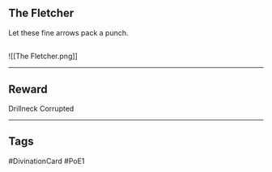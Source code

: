 ## The Fletcher
Let these fine arrows pack a punch.
## 
![[The Fletcher.png]]

---
## Reward
Drillneck
Corrupted

---
## Tags
#DivinationCard
#PoE1
